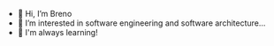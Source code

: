 - 👋 Hi, I’m Breno  
- 👀 I’m interested in software engineering and software architecture...
- 🌱 I'm always learning!

<!---
Brenomorais/Brenomorais is a ✨ special ✨ repository because its `README.md` (this file) appears on your GitHub profile.
You can click the Preview link to take a look at your changes.
--->
